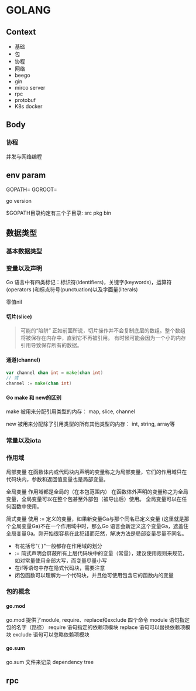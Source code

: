 # GOLANG

## Context

* 基础
* 包
* 协程
* 网络
* beego
* gin
* mirco server
* rpc
* protobuf
* K8s docker

## Body

### 协程

并发与网络编程

## env param

GOPATH=
GOROOT=

go version

$GOPATH目录约定有三个子目录: src pkg bin


## 数据类型

### 基本数据类型

### 变量以及声明

Go 语言中有四类标记：标识符(identifiers)，关键字(keywords)，运算符(operators )和标点符号(punctuation)以及字面量(literals)

零值nil

#### 切片(slice)

> 可能的“陷阱”
正如前面所说，切片操作并不会复制底层的数组。整个数组将被保存在内存中，直到它不再被引用。 有时候可能会因为一个小的内存引用导致保存所有的数据。

#### 通道(channel)

```go
var channel chan int = make(chan int)
// 或
channel := make(chan int)
```

#### Go make 和 new的区别

make 被用来分配引用类型的内存： map, slice, channel

new 被用来分配除了引用类型的所有其他类型的内存： int, string, array等

 
### 常量以及iota

### 作用域

局部变量
在函数体内或代码块内声明的变量称之为局部变量，它们的作用域只在代码块内，参数和返回值变量也是局部变量。

全局变量
作用域都是全局的（在本包范围内）
在函数体外声明的变量称之为全局变量，全局变量可以在整个包甚至外部包（被导出后）使用。
全局变量可以在任何函数中使用。

简式变量
使用 := 定义的变量，如果新变量Ga与那个同名已定义变量 (这里就是那个全局变量Ga)不在一个作用域中时，那么Go 语言会新定义这个变量Ga，遮盖住全局变量Ga。刚开始很容易在此犯错而茫然，解决方法是局部变量尽量不同名。

* 有花括号"{ }"一般都存在作用域的划分
* := 简式声明会屏蔽所有上层代码块中的变量（常量），建议使用规则来规范，如对常量使用全部大写，而变量尽量小写
* 在if等语句中存在隐式代码块，需要注意
* 闭包函数可以理解为一个代码块，并且他可使用包含它的函数内的变量

### 包的概念

#### go.mod

go.mod 提供了module, require、replace和exclude 四个命令
module 语句指定包的名字（路径）
require 语句指定的依赖项模块
replace 语句可以替换依赖项模块
exclude 语句可以忽略依赖项模块

#### go.sum

go.sum 文件来记录 dependency tree
## rpc
